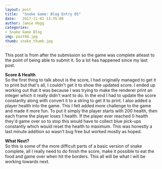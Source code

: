 ```yaml
---
layout: post
title:  "Snake Game: Blog Entry 05"
date:   2017-11-02 13:35:00
author: Jamie Hogg
categories: 
- Snake Game Blog
img: post04.jpg
thumb: snake_thumb.jpg
---
```

This post is from after the submission so the game was complete atleast to the point of being able to submit it. So a lot has happened since my last post.

<b>Score & Health</b><BR>
So the first thing to talk about is the score, I had originally managed to get it to print but that's all, I couldn't get it to show the updated score. I ended up working out that it was because I was trying to make the renderer print an integer which it really didn't want to do. In the end I had to update the score constanlty along with convert it to a string to get it to print.
I also added a player health into the game. This I felt added more challenge to the game and made it more fun. To put it simply the player starts with 200 health, then each frame the player loses 1 health. If the player ever reached 0 health they'd game over so to stop this would have to collect blue pick-ups constantly which would reset the health to maximum.
This was honestly a last minute addition so wasn't bug free but worked mostly as hoped.

<b>What Next?</b><BR>
So this is some of the more difficult parts of a basic version of snake complete, all I really need to do finish the score, make it possible to eat the food and game over when hit the borders. This all will be what I will be working towards next.

